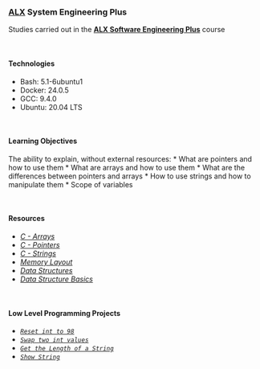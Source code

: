 ### [ALX](https://www.alxafrica.com/) System Engineering Plus

Studies carried out in the **[ALX Software Engineering Plus](https://www.alxafrica.com/software-engineering-plus/)** course

<br />

#### Technologies

* Bash:     5.1-6ubuntu1
* Docker:   24.0.5
* GCC:      9.4.0
* Ubuntu:   20.04 LTS

<br />

#### Learning Objectives

The ability to explain, without external resources:
    * What are pointers and how to use them
    * What are arrays and how to use them
    * What are the differences between pointers and arrays
    * How to use strings and how to manipulate them
    * Scope of variables

<br />

#### Resources

* _[C - Arrays](https://www.tutorialspoint.com/cprogramming/c_arrays.htm)_
* _[C - Pointers](https://www.tutorialspoint.com/cprogramming/c_pointers.htm)_
* _[C - Strings](https://www.tutorialspoint.com/cprogramming/c_strings.htm)_
* _[Memory Layout](https://aticleworld.com/memory-layout-of-c-program/)_
* _[Data Structures](https://www.geeksforgeeks.org/data-structures/)_
* _[Data Structure Basics](https://www.tutorialspoint.com/data_structures_algorithms/data_structures_basics.htm)_

<br />

#### Low Level Programming Projects

* _[`Reset int to 98`](0-reset_to_98.c)_
* _[`Swap two int values`](1-swap.c)_
* _[`Get the Length of a String`](2-strlen.c)_
* _[`Show String`](3-puts.c)_

<br />

